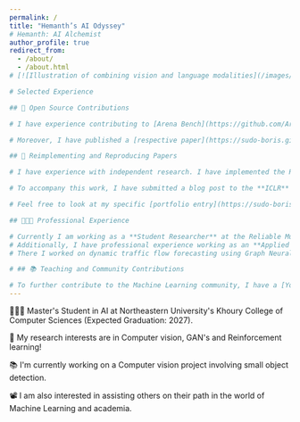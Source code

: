 ```yaml
---
permalink: /
title: "Hemanth’s AI Odyssey"
# Hemanth: AI Alchemist
author_profile: true
redirect_from:
  - /about/
  - /about.html
# [![Illustration of combining vision and language modalities](/images/image_to_text_vis.png){: .align-right width="300px"}] : You can add images   -> This should go after the lines

# Selected Experience

## 🤖 Open Source Contributions

# I have experience contributing to [Arena Bench](https://github.com/Arena-Rosnav) a large open-source project for robotic obstacle avoidance using Deep Reinforcement Learning.

# Moreover, I have published a [respective paper](https://sudo-boris.github.io/publication/2022-Arena-Bench) at the IROS conference and in the Robotics and Automation Letters (RA-L) journal.

## 📜 Reimplementing and Reproducing Papers

# I have experience with independent research. I have implemented the Reward Constrained Policy Optimization paper into stable-baselines3 PPO and reproduced the original results by running and tracking experiments.

# To accompany this work, I have submitted a blog post to the **ICLR** Blogposts Track communicating the paper's theory and my results.

# Feel free to look at my specific [portfolio entry](https://sudo-boris.github.io/portfolio/RCPPO/).

## 👨🏻‍🔬 Professional Experience

# Currently I am working as a **Student Researcher** at the Reliable Multimodal AI Lab at the TU Darmstadt under the supervision of Prof. Marcus Rohrbach working on **Generative Video-Language Modelling**.
# Additionally, I have professional experience working as an **Applied Machine Learning Student Researcher** at the Fraunhofer Heinrich Hertz Institute. \
# There I worked on dynamic traffic flow forecasting using Graph Neural Networks.

# ## 📚 Teaching and Community Contributions

# To further contribute to the Machine Learning community, I have a [YouTube](https://www.youtube.com/@borismeinardus) and [Medium](https://medium.com/@boris.meinardus) channel where I publish educational Machine Learning content.
---
```


👨🏻‍💻 Master's Student in AI at Northeastern University's Khoury College of Computer Sciences (Expected Graduation: 2027).

🔬 My research interests are in Computer vision, GAN's and Reinforcement learning!

📚 I'm currently working on a Computer vision project involving small object detection.

📽️ I am also interested in assisting others on their path in the world of Machine Learning and academia.
